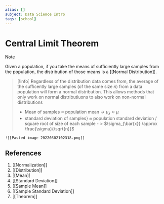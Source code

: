 ```yaml
---
alias: []
subject: Data Science Intro
tags: [school]
---
```

# Central Limit Theorem

> [!note] 
> Given a population, if you take the means of sufficiently large samples from the population, the distribution of those means is a [[Normal Distribution]].

> [!info] 
> Regardless of the distribution data comes from, the average of the sufficently large samples (of the same size $n$) from a data population will form a normal distribution.
> This allows methods that only work on normal distributiuons to also work on non-normal distributions
> - Mean of samples $\approx$ population mean -> $\mu_{\bar{x}} \approx \mu$
> - standard deviation of samples} $\approx$ population standard deviation $/$ square root of size of each sample - > $\sigma_{\bar{x}} \approx \frac{\sigma}{\sqrt{n}}$

```ad-example
![[Pasted image 20220302102318.png]]
```

## References
1. [[Normalization]]
2. [[Distribution]]
3. [[Mean]]
4. [[Standard Deviation]]
5. [[Sample Mean]]
6. [[Sample Standard Deviation]]
7. [[Theorem]]